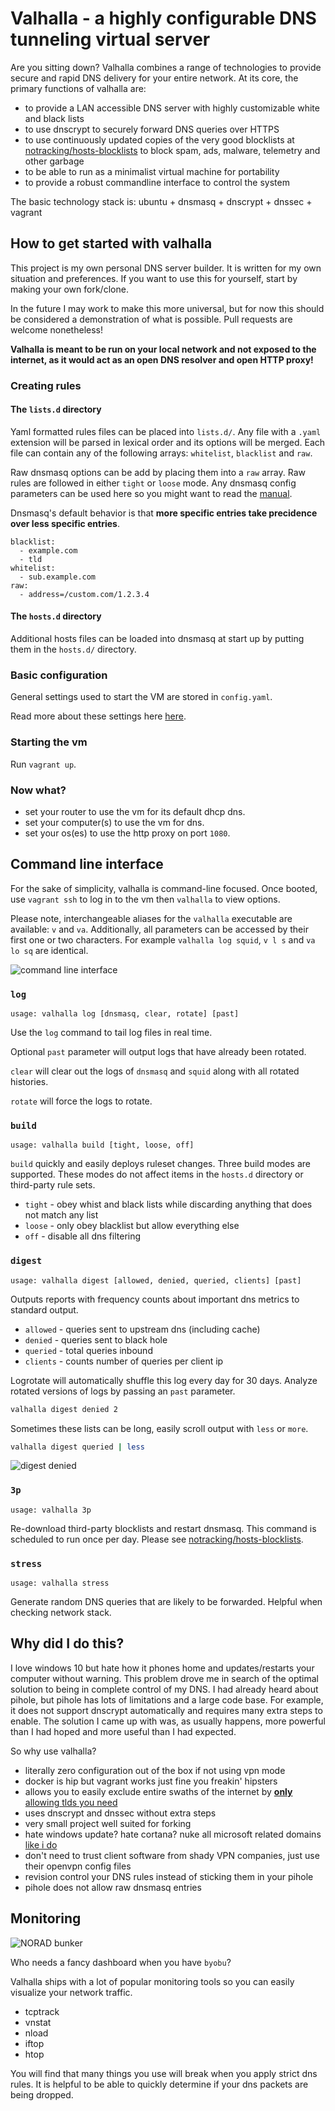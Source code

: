 # Valhalla - a highly configurable DNS tunneling virtual server

Are you sitting down?
Valhalla combines a range of technologies to provide secure and rapid DNS delivery for your entire network.
At its core, the primary functions of valhalla are:
- to provide a LAN accessible DNS server with highly customizable white and black lists
- to use dnscrypt to securely forward DNS queries over HTTPS
- to use continuously updated copies of the very good blocklists at [notracking/hosts-blocklists](https://github.com/notracking/hosts-blocklists) to block spam, ads, malware, telemetry and other garbage
- to be able to run as a minimalist virtual machine for portability
- to provide a robust commandline interface to control the system

The basic technology stack is: ubuntu + dnsmasq + dnscrypt + dnssec + vagrant

## How to get started with valhalla

This project is my own personal DNS server builder.
It is written for my own situation and preferences.
If you want to use this for yourself, start by making your own fork/clone.

In the future I may work to make this more universal, but for now this should be considered a demonstration of what is possible.
Pull requests are welcome nonetheless!

**Valhalla is meant to be run on your local network and not exposed to the internet, as it would act as an open DNS resolver and open HTTP proxy!**

### Creating rules

#### The `lists.d` directory

Yaml formatted rules files can be placed into `lists.d/`. 
Any file with a `.yaml` extension will be parsed in lexical order and its options will be merged.
Each file can contain any of the following arrays: `whitelist`, `blacklist` and `raw`.

Raw dnsmasq options can be add by placing them into a `raw` array.
Raw rules are followed in either `tight` or `loose` mode.
Any dnsmasq config parameters can be used here so you might want to read the [manual](http://www.thekelleys.org.uk/dnsmasq/docs/dnsmasq-man.html).

Dnsmasq's default behavior is that **more specific entries take precidence over less specific entries**.
```
blacklist:
  - example.com
  - tld
whitelist:
  - sub.example.com
raw:
  - address=/custom.com/1.2.3.4
```

#### The `hosts.d` directory

Additional hosts files can be loaded into dnsmasq at start up by putting them in the `hosts.d/` directory.

### Basic configuration

General settings used to start the VM are stored in `config.yaml`.

Read more about these settings here [here](https://github.com/mmeyer2k/valhalla/blob/master/docs/configuration.md).

### Starting the vm
Run `vagrant up`.

### Now what?
- set your router to use the vm for its default dhcp dns.
- set your computer(s) to use the vm for dns.
- set your os(es) to use the http proxy on port `1080`.

## Command line interface
For the sake of simplicity, valhalla is command-line focused.
Once booted, use `vagrant ssh` to log in to the vm then `valhalla` to view options.

Please note, interchangeable aliases for the `valhalla` executable are available: `v` and `va`.
Additionally, all parameters can be accessed by their first one or two characters.
For example `valhalla log squid`, `v l s` and `va lo sq` are identical.

![command line interface](https://github.com/mmeyer2k/valhalla/blob/master/docs/img/cli.png?raw=true)

### `log`
`usage: valhalla log [dnsmasq, clear, rotate] [past]`

Use the `log` command to tail log files in real time.

Optional `past` parameter will output logs that have already been rotated.

`clear` will clear out the logs of `dnsmasq` and `squid` along with all rotated histories.

`rotate` will force the logs to rotate.

### `build`
`usage: valhalla build [tight, loose, off]`

`build` quickly and easily deploys ruleset changes.
Three build modes are supported. 
These modes do not affect items in the `hosts.d` directory or third-party rule sets.

- `tight` - obey whist and black lists while discarding anything that does not match any list
- `loose` - only obey blacklist but allow everything else
- `off` - disable all dns filtering

### `digest`
`usage: valhalla digest [allowed, denied, queried, clients] [past]`

Outputs reports with frequency counts about important dns metrics to standard output.

- `allowed` - queries sent to upstream dns (including cache)
- `denied` - queries sent to black hole
- `queried` - total queries inbound
- `clients` - counts number of queries per client ip

Logrotate will automatically shuffle this log every day for 30 days.
Analyze rotated versions of logs by passing an `past` parameter.
```bash
valhalla digest denied 2
```

Sometimes these lists can be long, easily scroll output with `less` or `more`.

```bash
valhalla digest queried | less
```

![digest denied](https://github.com/mmeyer2k/valhalla/blob/master/docs/img/cli-digest.png?raw=true)

### `3p`
`usage: valhalla 3p`

Re-download third-party blocklists and restart dnsmasq.
This command is scheduled to run once per day.
Please see [notracking/hosts-blocklists](https://github.com/notracking/hosts-blocklists).

### `stress`
`usage: valhalla stress`

Generate random DNS queries that are likely to be forwarded.
Helpful when checking network stack.

## Why did I do this?
I love windows 10 but hate how it phones home and updates/restarts your computer without warning.
This problem drove me in search of the optimal solution to being in complete control of my DNS.
I had already heard about pihole, but pihole has lots of limitations and a large code base.
For example, it does not support dnscrypt automatically and requires many extra steps to enable.
The solution I came up with was, as usually happens, more powerful than I had hoped and more useful than I had expected.

So why use valhalla?
- literally zero configuration out of the box if not using vpn mode
- docker is hip but vagrant works just fine you freakin' hipsters
- allows you to easily exclude entire swaths of the internet by [**only** allowing tlds you need](https://github.com/mmeyer2k/valhalla/blob/master/lists.d/tlds.yaml)
- uses dnscrypt and dnssec without extra steps
- very small project well suited for forking
- hate windows update? hate cortana? nuke all microsoft related domains [like i do](https://github.com/mmeyer2k/valhalla/blob/master/lists.d/microsoft.yaml)
- don't need to trust client software from shady VPN companies, just use their openvpn config files
- revision control your DNS rules instead of sticking them in your pihole
- pihole does not allow raw dnsmasq entries

## Monitoring
![NORAD bunker](https://github.com/mmeyer2k/valhalla/blob/master/docs/img/command-bunker.png?raw=true)

Who needs a fancy dashboard when you have `byobu`?

Valhalla ships with a lot of popular monitoring tools so you can easily visualize your network traffic.
- tcptrack
- vnstat
- nload
- iftop 
- htop

You will find that many things you use will break when you apply strict dns rules.
It is helpful to be able to quickly determine if your dns packets are being dropped.
